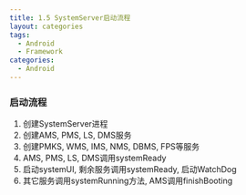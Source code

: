 ```yaml
---
title: 1.5 SystemServer启动流程
layout: categories
tags:
  - Android
  - Framework
categories:
  - Android
---
```


### 启动流程
1. 创建SystemServer进程
2. 创建AMS, PMS, LS, DMS服务
3. 创建PMKS, WMS, IMS, NMS, DBMS, FPS等服务
4. AMS, PMS, LS, DMS调用systemReady
5. 启动systemUI, 剩余服务调用systemReady, 启动WatchDog
6. 其它服务调用systemRunning方法, AMS调用finishBooting
